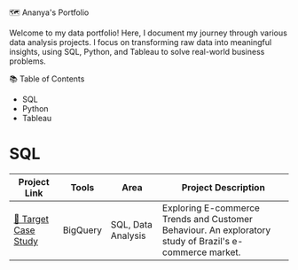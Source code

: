 🗺 Ananya's Portfolio

Welcome to my data portfolio! 
Here, I document my journey through various data analysis projects. I focus on transforming raw data into meaningful insights, using SQL, Python, and Tableau to solve real-world business problems.

📚 Table of Contents
* SQL
* Python
* Tableau

# SQL

| Project Link       | Tools         | Area                              | Project Description                                                                 |
|--------------------|---------------|-----------------------------------|-------------------------------------------------------------------------------------|
| [🎯 Target Case Study](https://github.com/ananyajayaprakash13/target-business-case) | BigQuery| SQL, Data Analysis | Exploring E-commerce Trends and Customer Behaviour. An exploratory study of Brazil's e-commerce market. |


